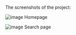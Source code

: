 

The screenshots of the project:

![image](https://user-images.githubusercontent.com/67873006/130229302-129777a4-4085-4bc5-8794-c07ca4783013.png)
Homepage

![image](https://user-images.githubusercontent.com/67873006/130229448-7bf21c5b-0e0c-4b3c-b632-765e7b5bfbfd.png)
Search page
